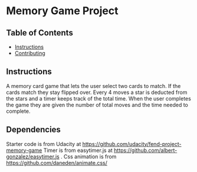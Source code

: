 # Memory Game Project

## Table of Contents

* [Instructions](#instructions)
* [Contributing](#contributing)

## Instructions

A memory card game that lets the user select two cards to match.  If the cards match they stay flipped over.
Every 4 moves a star is deducted from the stars and a timer keeps track of the total time.
When the user completes the game they are given the number of total moves and the time needed to complete.

## Dependencies

Starter code is from Udacity at https://github.com/udacity/fend-project-memory-game
Timer is from easytimer.js at https://github.com/albert-gonzalez/easytimer.js . 
Css animation is from https://github.com/daneden/animate.css/

